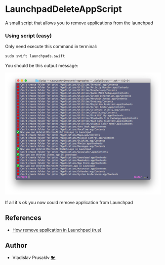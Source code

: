 # LaunchpadDeleteAppScript
A small script that allows you to remove applications from the launchpad

### Using script (easy)
Only need execute this command in terminal:
```swift
sudo swift launchpads.swift
```
You should be this output message:

![](assets/terminal.png)

If all it's ok you now could remove application from Launchpad

## References
- [How remove application in Launchpad (rus)](https://geektimes.ru/post/297121/)

## Author

* Vladislav Prusaklv [🐦](https://www.twitter.com/spectraldragon_)


